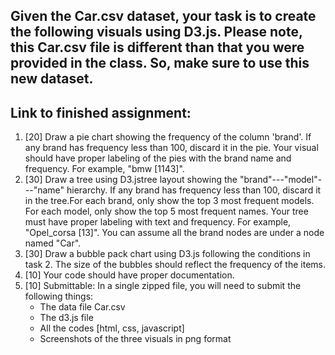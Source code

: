 ## Given the Car.csv dataset, your task is to create the following visuals using D3.js. Please note, this Car.csv file is different than that you were provided in the class. So, make sure to use this new dataset.

## Link to finished assignment:

1. [20] Draw a pie chart showing the frequency of the column 'brand'. If any brand has frequency less than 100, discard it in the pie. Your visual should have proper labeling of the pies with the brand name and frequency. For example, "bmw [1143]".
2. [30] Draw a tree using D3.jstree layout showing the "brand"---"model"---"name" hierarchy. If any brand has frequency less than 100, discard it in the tree.For each brand, only show the top 3 most frequent models. For each model, only show the top 5 most frequent names. Your tree must have proper labeling with text and frequency. For example, "Opel_corsa [13]". You can assume all the brand nodes are under a node named "Car".
3. [30] Draw a bubble pack chart using D3.js following the conditions in task 2. The size of the bubbles should reflect the frequency of the items. 
4. [10] Your code should have proper documentation. 
5. [10] Submittable: In a single zipped file, you will need to submit the following things:
    * The data file Car.csv
    * The d3.js file
    * All the codes [html, css, javascript]
    * Screenshots of the three visuals in png format